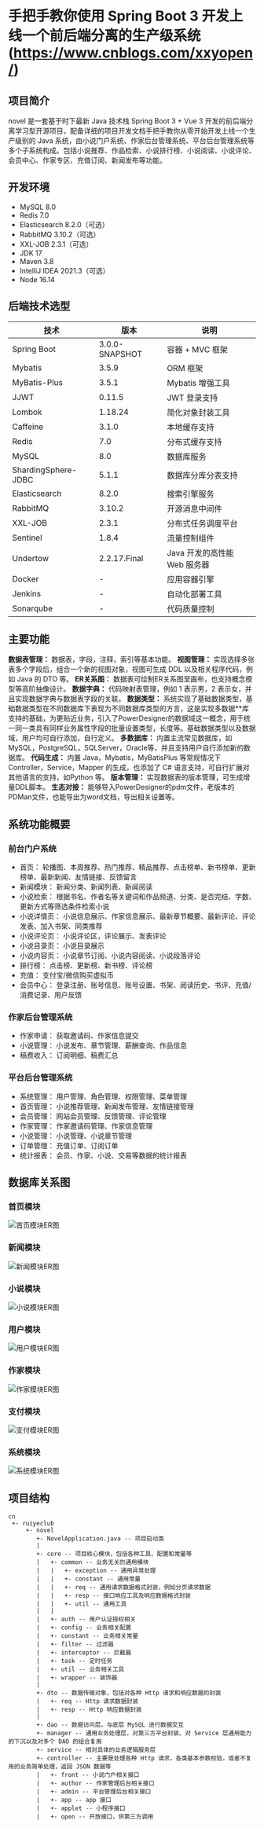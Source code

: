 # 手把手教你使用 Spring Boot 3 开发上线一个前后端分离的生产级系统(https://www.cnblogs.com/xxyopen/)

## 项目简介
novel 是一套基于时下最新 Java 技术栈 Spring Boot 3 + Vue 3 开发的前后端分离学习型开源项目，配备详细的项目开发文档手把手教你从零开始开发上线一个生产级别的 Java 系统，由小说门户系统、作家后台管理系统、平台后台管理系统等多个子系统构成。包括小说推荐、作品检索、小说排行榜、小说阅读、小说评论、会员中心、作家专区、充值订阅、新闻发布等功能。

## 开发环境
- MySQL 8.0
- Redis 7.0
- Elasticsearch 8.2.0（可选）
- RabbitMQ 3.10.2（可选）
- XXL-JOB 2.3.1（可选）
- JDK 17
- Maven 3.8
- IntelliJ IDEA 2021.3（可选）
- Node 16.14

## 后端技术选型
技术|版本|说明
---|---|---
Spring Boot         |3.0.0-SNAPSHOT         |容器 + MVC 框架
Mybatis             |3.5.9                  |ORM 框架
MyBatis-Plus	    |3.5.1	                |Mybatis 增强工具
JJWT	            |0.11.5	                |JWT 登录支持
Lombok	            |1.18.24	            |简化对象封装工具
Caffeine	        |3.1.0	                |本地缓存支持
Redis	            |7.0	                |分布式缓存支持
MySQL	            |8.0	                |数据库服务
ShardingSphere-JDBC	|5.1.1	                |数据库分库分表支持
Elasticsearch	    |8.2.0	                |搜索引擎服务
RabbitMQ	        |3.10.2	                |开源消息中间件
XXL-JOB	            |2.3.1	                |分布式任务调度平台
Sentinel	        |1.8.4	                |流量控制组件
Undertow	        |2.2.17.Final	        |Java 开发的高性能 Web 服务器
Docker	            |-	                    |应用容器引擎
Jenkins	            |-	                    |自动化部署工具
Sonarqube	        |-	                    |代码质量控制

## 主要功能
**数据表管理：** 数据表，字段，注释，索引等基本功能。
**视图管理：** 实现选择多张表多个字段后，组合一个新的视图对象，视图可生成 DDL 以及相关程序代码，例如 Java 的 DTO 等。
**ER关系图：** 数据表可绘制ER关系图至画布，也支持概念模型等高阶抽像设计。
**数据字典：** 代码映射表管理，例如 1 表示男，2 表示女，并且实现数据字典与数据表字段的关联。
**数据类型：** 系统实现了基础数据类型，基础数据类型在不同数据库下表现为不同数据库类型的方言，这是实现多数据**库支持的基础，为更贴近业务，引入了PowerDesigner的数据域这一概念，用于统一同一类具有同样业务属性字段的批量设置类型，长度等。基础数据类型以及数据域，用户均可自行添加，自行定义。
**多数据库：** 内置主流常见数据库，如 MySQL，PostgreSQL，SQLServer，Oracle等，并且支持用户自行添加新的数据库。
**代码生成：** 内置 Java，Mybatis，MyBatisPlus 等常规情况下 Controller，Service，Mapper 的生成，也添加了 C# 语言支持，可自行扩展对其他语言的支持，如Python 等。
**版本管理：** 实现数据表的版本管理，可生成增量DDL脚本。
**生态对接：** 能够导入PowerDesigner的pdm文件，老版本的PDMan文件，也能导出为word文档，导出相关设置等。

## 系统功能概要

### 前台门户系统
- 首页： 轮播图、本周推荐、热门推荐、精品推荐、点击榜单、新书榜单、更新榜单、最新新闻、友情链接、反馈留言
- 新闻模块： 新闻分类、新闻列表、新闻阅读
- 小说检索： 根据书名、作者名等关键词和作品频道、分类、是否完结、字数、更新方式等筛选条件检索小说
- 小说详情页： 小说信息展示、作家信息展示、最新章节概要、最新评论、评论发表、加入书架、同类推荐
- 小说评论页： 小说评论区，评论展示、发表评论
- 小说目录页： 小说目录展示
- 小说内容页： 小说章节订阅、小说内容阅读、小说段落评论
- 排行榜： 点击榜、更新榜、新书榜、评论榜
- 充值： 支付宝/微信购买虚拟币
- 会员中心： 登录注册、账号信息、账号设置、书架、阅读历史、书评、充值/消费记录、用户反馈

### 作家后台管理系统
- 作家申请： 获取邀请码、作家信息提交
- 小说管理： 小说发布、章节管理、薪酬查询、作品信息
- 稿费收入： 订阅明细、稿费汇总

### 平台后台管理系统
- 系统管理： 用户管理、角色管理、权限管理、菜单管理
- 首页管理： 小说推荐管理、新闻发布管理、友情链接管理
- 会员管理： 网站会员管理、反馈管理、评论管理
- 作家管理： 作家邀请码管理、作家信息管理
- 小说管理： 小说管理、小说章节管理
- 订单管理： 充值订单、订阅订单
- 统计报表： 会员、作家、小说、交易等数据的统计报表

## 数据库关系图

### 首页模块
![首页模块ER图](https://youdoc.github.io/img/er/home-ER.png)

### 新闻模块
![新闻模块ER图](https://youdoc.github.io/img/er/news-ER.png)

### 小说模块
![小说模块ER图](https://youdoc.github.io/img/er/book-ER.png)

### 用户模块
![用户模块ER图](https://youdoc.github.io/img/er/user-ER.png)

### 作家模块
![作家模块ER图](https://youdoc.github.io/img/er/author-ER.png)

### 支付模块
![支付模块ER图](https://youdoc.github.io/img/er/pay-ER.png)

### 系统模块
![系统模块ER图](https://youdoc.github.io/img/er/sys-ER.png)

## 项目结构
```
cn
 +- ruiyeclub
     +- novel   
        +- NovelApplication.java -- 项目启动类
        |
        +- core -- 项目核心模块，包括各种工具、配置和常量等
        |   +- common -- 业务无关的通用模块
        |   |   +- exception -- 通用异常处理
        |   |   +- constant -- 通用常量   
        |   |   +- req -- 通用请求数据格式封装，例如分页请求数据  
        |   |   +- resp -- 接口响应工具及响应数据格式封装 
        |   |   +- util -- 通用工具   
        |   | 
        |   +- auth -- 用户认证授权相关
        |   +- config -- 业务相关配置
        |   +- constant -- 业务相关常量         
        |   +- filter -- 过滤器 
        |   +- interceptor -- 拦截器
        |   +- task -- 定时任务
        |   +- util -- 业务相关工具 
        |   +- wrapper -- 装饰器
        |
        +- dto -- 数据传输对象，包括对各种 Http 请求和响应数据的封装
        |   +- req -- Http 请求数据封装
        |   +- resp -- Http 响应数据封装
        |
        +- dao -- 数据访问层，与底层 MySQL 进行数据交互
        +- manager -- 通用业务处理层，对第三方平台封装、对 Service 层通用能力的下沉以及对多个 DAO 的组合复用 
        +- service -- 相对具体的业务逻辑服务层  
        +- controller -- 主要是处理各种 Http 请求，各类基本参数校验，或者不复用的业务简单处理，返回 JSON 数据等
        |   +- front -- 小说门户相关接口
        |   +- author -- 作家管理后台相关接口
        |   +- admin -- 平台管理后台相关接口
        |   +- app -- app 接口
        |   +- applet -- 小程序接口
        |   +- open -- 开放接口，供第三方调用 
```